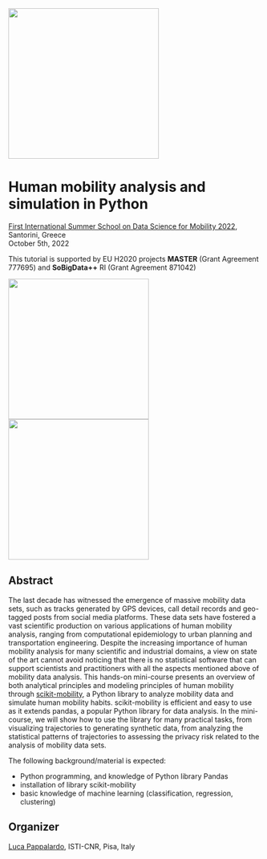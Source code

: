 <img src="http://master-school.isti.cnr.it/wp-content/uploads/2022/05/logo-Summer-School-Mobility-2022.png" width=300/>

# Human mobility analysis and simulation in Python
[First International Summer School on Data Science for Mobility 2022](http://master-school.isti.cnr.it/), Santorini, Greece
<br/> October 5th, 2022

This tutorial is supported by EU H2020 projects **MASTER** (Grant Agreement 777695) and **SoBigData++** RI (Grant Agreement 871042) 

<p float="left">
  <img src="http://www.master-project-h2020.eu/wp-content/uploads/2018/02/cropped-Master-logo-1.png" width="280" />
  </br>
  <img src="https://plusplus.sobigdata.eu/wp-content/uploads/2021/03/SoBigData-RI.png" width="280" />  
</p>


## Abstract
The last decade has witnessed the emergence of massive mobility data sets, such as tracks generated by GPS devices, call detail records and geo-tagged posts from social media platforms. These data sets have fostered a vast scientific production on various applications of human mobility analysis, ranging from computational epidemiology to urban planning and transportation engineering. Despite the increasing importance of human mobility analysis for many scientific and industrial domains, a view on state of the art cannot avoid noticing that there is no statistical software that can support scientists and practitioners with all the aspects mentioned above of mobility data analysis. This hands-on mini-course presents an overview of both analytical principles and modeling principles of human mobility through [scikit-mobility](https://github.com/scikit-mobility/scikit-mobility), a Python library to analyze mobility data and simulate human mobility habits. scikit-mobility is efficient and easy to use as it extends pandas, a popular Python library for data analysis. In the mini-course, we will show how to use the library for many practical tasks, from visualizing trajectories to generating synthetic data, from analyzing the statistical patterns of trajectories to assessing the privacy risk related to the analysis of mobility data sets.

The following background/material is expected:
- Python programming, and knowledge of Python library Pandas
- installation of library scikit-mobility
- basic knowledge of machine learning (classification, regression, clustering)


## Organizer
[Luca Pappalardo](https://twitter.com/lucpappalard), ISTI-CNR, Pisa, Italy
